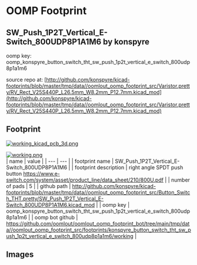 # OOMP Footprint  
## SW_Push_1P2T_Vertical_E-Switch_800UDP8P1A1M6  by konspyre  
  
oomp key: oomp_konspyre_button_switch_tht_sw_push_1p2t_vertical_e_switch_800udp8p1a1m6  
  
source repo at: [http://github.com/konspyre/kicad-footprints/blob/master/tmp/data//oomlout_oomp_footprint_src/Varistor.pretty/RV_Rect_V25S440P_L26.5mm_W8.2mm_P12.7mm.kicad_mod](http://github.com/konspyre/kicad-footprints/blob/master/tmp/data//oomlout_oomp_footprint_src/Varistor.pretty/RV_Rect_V25S440P_L26.5mm_W8.2mm_P12.7mm.kicad_mod)  
## Footprint  
  
[![working_kicad_pcb_3d.png](working_kicad_pcb_3d_600.png)](working_kicad_pcb_3d.png)  
  
[![working.png](working_600.png)](working.png)  
| name | value | 
| --- | --- | 
| footprint name | SW_Push_1P2T_Vertical_E-Switch_800UDP8P1A1M6 | 
| footprint description |  right angle SPDT push button https://www.e-switch.com/system/asset/product_line/data_sheet/210/800U.pdf | 
| number of pads | 5 | 
| github path | http://github.com/konspyre/kicad-footprints/blob/master/tmp/data//oomlout_oomp_footprint_src/Button_Switch_THT.pretty/SW_Push_1P2T_Vertical_E-Switch_800UDP8P1A1M6.kicad_mod | 
| oomp key | oomp_konspyre_button_switch_tht_sw_push_1p2t_vertical_e_switch_800udp8p1a1m6 | 
| oomp bot github | https://github.com/oomlout/oomlout_oomp_footprint_bot/tree/main/tmp/data//oomlout_oomp_footprint_src/footprints/konspyre_button_switch_tht_sw_push_1p2t_vertical_e_switch_800udp8p1a1m6/working | 
## Images  
